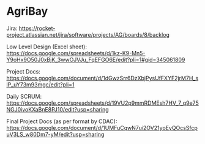 # AgriBay
Jira: https://rocket-project.atlassian.net/jira/software/projects/AG/boards/8/backlog

Low Level Design (Excel sheet): https://docs.google.com/spreadsheets/d/1kz-K9-Mn5-Y9oHx9O50J0xBjK_3wwOJVJu_FqEFGO6E/edit?pli=1#gid=345061809

Project Docs: https://docs.google.com/document/d/1dGwzSrr6DzXbjPysUfFXYF2jrM7H_slP_uY73m93mgc/edit?pli=1

Daily SCRUM: https://docs.google.com/spreadsheets/d/19VU2p9mmRDMEsh7HV_7_q9e75NGJ0ivoKXaBnE8PJ10/edit?usp=sharing

Final Project Docs (as per format by CDAC): https://docs.google.com/document/d/1UMFuCqwN7ui2OV21yoEyQOcsSfcpuV3LS_w80Dm7-yM/edit?usp=sharing
